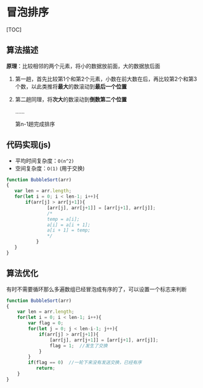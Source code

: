 # 冒泡排序

[TOC]

## 算法描述

**原理**：比较相邻的两个元素，将小的数据放前面，大的数据放后面

1. 第一趟，首先比较第1个和第2个元素，小数在前大数在后，再比较第2个和第3个数，以此类推将**最大**的数滚动到**最后一个位置**

2. 第二趟同理，将**次大**的数滚动到**倒数第二个位置**

   ......

   第n-1趟完成排序



## 代码实现(js)

 - 平均时间复杂度：`O(n^2)` 
 - 空间复杂度：`O(1)`  (用于交换)

 ```js
function BubbleSort(arr)
{
    var len = arr.length;
    for(let i = 0; i < len-1; i++){
        if(arr[j] > arr[j+1]){
                [arr[j], arr[j+1]] = [arr[j+1], arr[j]];
                /*
                temp = a[i];
			    a[i] = a[i + 1];
			    a[i + 1] = temp;
                */
            }
    }
}
 ```



## 算法优化

有时不需要循环那么多遍数组已经冒泡成有序的了，可以设置一个标志来判断

```js
function BubbleSort(arr)
{
    var len = arr.length;
    for(let i = 0; i < len-1; i++){
        var flag = 0;
        for(let j = 0; j < len-i-1; j++){
            if(arr[j] > arr[j+1]){
                [arr[j], arr[j+1]] = [arr[j+1], arr[j]];
                flag = 1;  //发生了交换
            }
        }
        if(flag == 0)  //一轮下来没有发送交换，已经有序
           return;
    }
}
```

